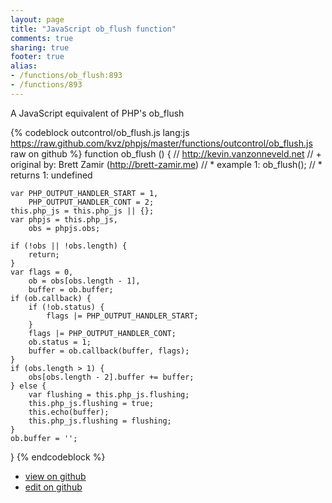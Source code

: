 ```yaml
---
layout: page
title: "JavaScript ob_flush function"
comments: true
sharing: true
footer: true
alias:
- /functions/ob_flush:893
- /functions/893
---
```

A JavaScript equivalent of PHP's ob_flush

{% codeblock outcontrol/ob_flush.js lang:js https://raw.github.com/kvz/phpjs/master/functions/outcontrol/ob_flush.js raw on github %}
function ob_flush () {
    // http://kevin.vanzonneveld.net
    // +   original by: Brett Zamir (http://brett-zamir.me)
    // *     example 1: ob_flush();
    // *     returns 1: undefined

    var PHP_OUTPUT_HANDLER_START = 1,
        PHP_OUTPUT_HANDLER_CONT = 2;
    this.php_js = this.php_js || {};
    var phpjs = this.php_js,
        obs = phpjs.obs;

    if (!obs || !obs.length) {
        return;
    }
    var flags = 0,
        ob = obs[obs.length - 1],
        buffer = ob.buffer;
    if (ob.callback) {
        if (!ob.status) {
            flags |= PHP_OUTPUT_HANDLER_START;
        }
        flags |= PHP_OUTPUT_HANDLER_CONT;
        ob.status = 1;
        buffer = ob.callback(buffer, flags);
    }
    if (obs.length > 1) {
        obs[obs.length - 2].buffer += buffer;
    } else {
        var flushing = this.php_js.flushing;
        this.php_js.flushing = true;
        this.echo(buffer);
        this.php_js.flushing = flushing;
    }
    ob.buffer = '';
}
{% endcodeblock %}

 - [view on github](https://github.com/kvz/phpjs/blob/master/functions/outcontrol/ob_flush.js)
 - [edit on github](https://github.com/kvz/phpjs/edit/master/functions/outcontrol/ob_flush.js)
